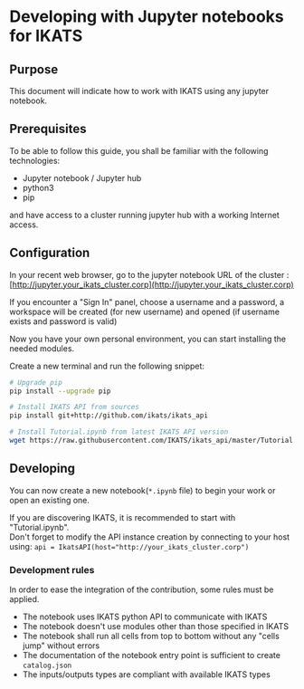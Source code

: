 # Developing with Jupyter notebooks for IKATS

## Purpose

This document will indicate how to work with IKATS using any jupyter notebook.

## Prerequisites

To be able to follow this guide, you shall be familiar with the following technologies:

- Jupyter notebook / Jupyter hub
- python3
- pip

and have access to a cluster running jupyter hub with a working Internet access.

## Configuration

In your recent web browser, go to the jupyter notebook URL of the cluster : [http://jupyter.your_ikats_cluster.corp](http://jupyter.your_ikats_cluster.corp)

If you encounter a "Sign In" panel, choose a username and a password, a workspace will be created (for new username) and opened (if username exists and password is valid)

Now you have your own personal environment, you can start installing the needed modules.

Create a new terminal and run the following snippet:

```sh
# Upgrade pip
pip install --upgrade pip

# Install IKATS API from sources
pip install git+http://github.com/ikats/ikats_api

# Install Tutorial.ipynb from latest IKATS API version
wget https://raw.githubusercontent.com/IKATS/ikats_api/master/Tutorial.ipynb
```

## Developing

You can now create a new notebook(`*.ipynb` file) to begin your work or open an existing one.

If you are discovering IKATS, it is recommended to start with "Tutorial.ipynb".  
Don't forget to modify the API instance creation by connecting to your host using: `api = IkatsAPI(host="http://your_ikats_cluster.corp")`

### Development rules

In order to ease the integration of the contribution, some rules must be applied.

- The notebook uses IKATS python API to communicate with IKATS
- The notebook doesn't use modules other than those specified in IKATS
- The notebook shall run all cells from top to bottom without any "cells jump" without errors
- The documentation of the notebook entry point is sufficient to create `catalog.json`
- The inputs/outputs types are compliant with available IKATS types
